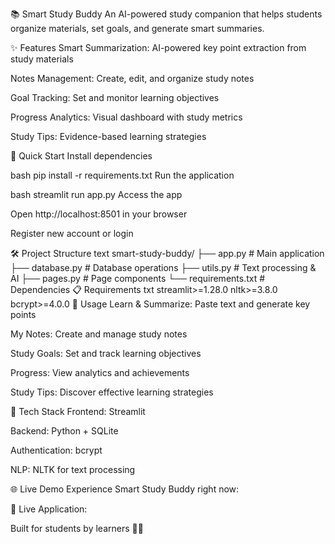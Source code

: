 📚 Smart Study Buddy
An AI-powered study companion that helps students organize materials, set goals, and generate smart summaries.

✨ Features
Smart Summarization: AI-powered key point extraction from study materials

Notes Management: Create, edit, and organize study notes

Goal Tracking: Set and monitor learning objectives

Progress Analytics: Visual dashboard with study metrics

Study Tips: Evidence-based learning strategies

🚀 Quick Start
Install dependencies

bash
pip install -r requirements.txt
Run the application

bash
streamlit run app.py
Access the app

Open http://localhost:8501 in your browser

Register new account or login

🛠️ Project Structure
text
smart-study-buddy/
├── app.py              # Main application
├── database.py         # Database operations
├── utils.py            # Text processing & AI
├── pages.py            # Page components
└── requirements.txt    # Dependencies
📋 Requirements
txt
streamlit>=1.28.0
nltk>=3.8.0
bcrypt>=4.0.0
🎯 Usage
Learn & Summarize: Paste text and generate key points

My Notes: Create and manage study notes

Study Goals: Set and track learning objectives

Progress: View analytics and achievements

Study Tips: Discover effective learning strategies

🔧 Tech Stack
Frontend: Streamlit

Backend: Python + SQLite

Authentication: bcrypt

NLP: NLTK for text processing

🌐 Live Demo
Experience Smart Study Buddy right now:

🔗 Live Application:

Built for students by learners 📖✨